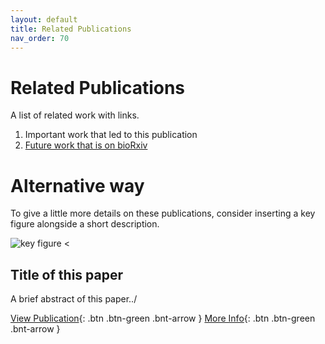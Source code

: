 ```yaml
---
layout: default
title: Related Publications
nav_order: 70
---
```


# Related Publications

A list of related work with links. 

1. Important work that led to this publication
2. [Future work that is on bioRxiv](https://www.biorxiv.org/)

# Alternative way

To give a little more details on these publications, consider inserting a key figure alongside a short description.

![key figure <](https://via.placeholder.com/250) 
## Title of this paper
A brief abstract of this paper../

[View Publication](http://example.com/){: .btn .btn-green .bnt-arrow }
[More Info](http://example.com/){: .btn .btn-green .bnt-arrow }